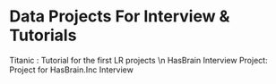 # Data Projects For Interview & Tutorials 
Titanic : Tutorial for the first LR projects \n
HasBrain Interview Project: Project for HasBrain.Inc Interview
